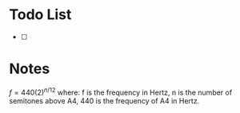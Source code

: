 # Todo List
- [ ] 

# Notes
$f=440(2)^{n/12}$
where:
f is the frequency in Hertz,
n is the number of semitones above A4,
440 is the frequency of A4 in Hertz.